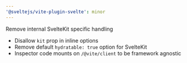 ```yaml
---
'@sveltejs/vite-plugin-svelte': minor
---
```


Remove internal SvelteKit specific handling

- Disallow `kit` prop in inline options
- Remove default `hydratable: true` option for SvelteKit
- Inspector code mounts on `/@vite/client` to be framework agnostic
